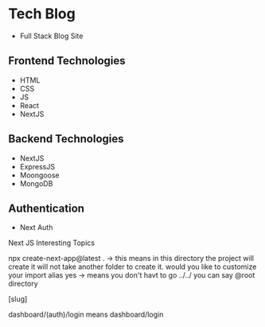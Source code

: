 # Tech Blog 
- Full Stack Blog Site

## Frontend Technologies
- HTML
- CSS
- JS
- React
- NextJS

## Backend Technologies
- NextJS
- ExpressJS
- Moongoose
- MongoDB

## Authentication
- Next Auth



Next JS Interesting Topics

<!-- Next install -->
npx create-next-app@latest . -> this means in this directory the project will create it will not take another folder to create it.
would you like to customize your import alias yes -> means you don't havt to go ../../ you can say @root directory

<!-- Dynamic Route -->
[slug]

<!-- organize page -->
dashboard/(auth)/login
means
dashboard/login

<!-- signle page layout -->
<!-- Dynamic Link Added -->
<!-- Loading Page added -->